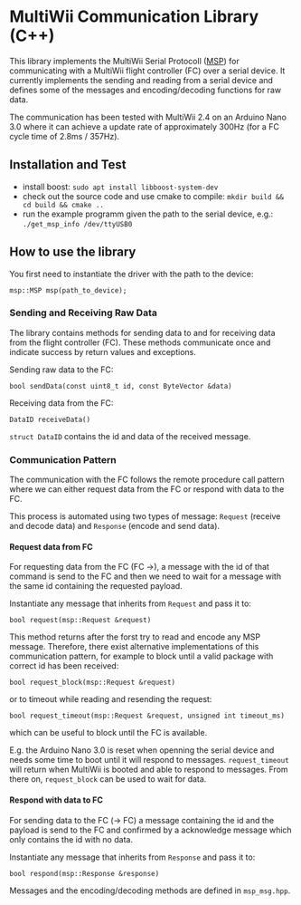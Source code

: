 # MultiWii Communication Library (C++)

This library implements the MultiWii Serial Protocoll ([MSP](http://www.multiwii.com/wiki/index.php?title=Multiwii_Serial_Protocol)) for communicating with a MultiWii flight controller (FC) over a serial device.
It currently implements the sending and reading from a serial device and defines some of the messages and encoding/decoding functions for raw data.

The communication has been tested with MultiWii 2.4 on an Arduino Nano 3.0 where it can achieve a update rate of approximately 300Hz (for a FC cycle time of 2.8ms / 357Hz).

## Installation and Test
- install boost: `sudo apt install libboost-system-dev`
- check out the source code and use cmake to compile: `mkdir build && cd build && cmake ..`
- run the example programm given the path to the serial device, e.g.: `./get_msp_info /dev/ttyUSB0`

## How to use the library

You first need to instantiate the driver with the path to the device:
```
msp::MSP msp(path_to_device);
```

### Sending and Receiving Raw Data
The library contains methods for sending data to and for receiving data from the flight controller (FC). These methods communicate once and indicate success by return values and exceptions.

Sending raw data to the FC:
```
bool sendData(const uint8_t id, const ByteVector &data)
```

Receiving data from the FC:
```
DataID receiveData()
```
`struct DataID` contains the id and data of the received message.

### Communication Pattern
The communication with the FC follows the remote procedure call pattern where we can either request data from the FC or respond with data to the FC.

This process is automated using two types of message: `Request` (receive and decode data) and `Response` (encode and send data).

#### Request data from FC
For requesting data from the FC (FC →), a message with the id of that command is send to the FC and then we need to wait for a message with the same id containing the requested payload.

Instantiate any message that inherits from `Request` and pass it to:
```
bool request(msp::Request &request)
```
This method returns after the forst try to read and encode any MSP message. Therefore, there exist alternative implementations of this communication pattern, for example to block until a valid package with correct id has been received:
```
bool request_block(msp::Request &request)
```
or to timeout while reading and resending the request:
```
bool request_timeout(msp::Request &request, unsigned int timeout_ms)
```
which can be useful to block until the FC is available.

E.g. the Arduino Nano 3.0 is reset when openning the serial device and needs some time to boot until it will respond to messages. `request_timeout` will return when MultiWii is booted and able to respond to messages. From there on, `request_block` can be used to wait for data.

#### Respond with data to FC
For sending data to the FC (→ FC) a message containing the id and the payload is send to the FC and confirmed by a acknowledge message which only contains the id with no data.

Instantiate any message that inherits from `Response` and pass it to:
```
bool respond(msp::Response &response)
```

Messages and the encoding/decoding methods are defined in `msp_msg.hpp`.
